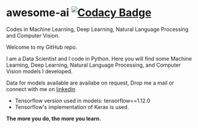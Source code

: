 # awesome-ai [![Codacy Badge](https://api.codacy.com/project/badge/Grade/8497c0a4b0d8455e87d837c33d5ae939)](https://www.codacy.com/app/nityansuman/awesome-ai?utm_source=github.com&amp;utm_medium=referral&amp;utm_content=nityansuman/awesome-ai&amp;utm_campaign=Badge_Grade)


Codes in Machine Learning, Deep Learning, Natural Language Processing and Computer Vision.

Welcome to my GitHub repo.

I am a Data Scientist and I code in Python. Here you will find some Machine Learning, Deep Learning, Natural Language Processing, and Computer Vision models I developed.

Data for models available are availabe on request, Drop me a mail or connect with me on [linkedin](https://linkedin.com/in/kumar-nityan-suman/)

+ Tensorflow version used in models: tensorflow==1.12.0
+ Tensorflow's implementation of Keras is used.

<b> The more you do, the more you learn. </b>
